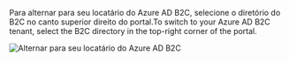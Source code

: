 <span data-ttu-id="bbf2e-101">Para alternar para seu locatário do Azure AD B2C, selecione o diretório do B2C no canto superior direito do portal.</span><span class="sxs-lookup"><span data-stu-id="bbf2e-101">To switch to your Azure AD B2C tenant, select the B2C directory in the top-right corner of the portal.</span></span>

![Alternar para seu locatário do Azure AD B2C](./media/active-directory-b2c-switch-b2c-tenant/switch-to-b2c-tenant.png)